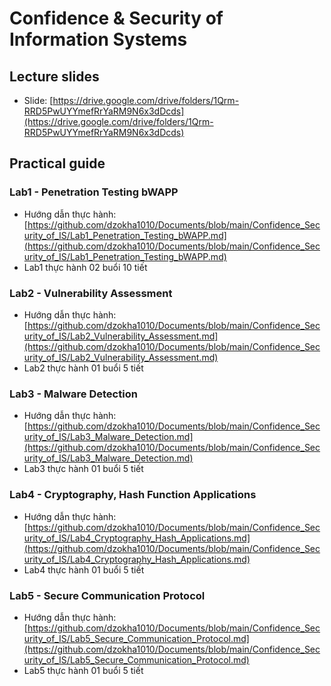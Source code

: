 # Confidence & Security of Information Systems
## Lecture slides
- Slide: [https://drive.google.com/drive/folders/1Qrm-RRD5PwUYYmefRrYaRM9N6x3dDcds](https://drive.google.com/drive/folders/1Qrm-RRD5PwUYYmefRrYaRM9N6x3dDcds)
## Practical guide
### Lab1 - Penetration Testing bWAPP
- Hướng dẫn thực hành: [https://github.com/dzokha1010/Documents/blob/main/Confidence_Security_of_IS/Lab1_Penetration_Testing_bWAPP.md](https://github.com/dzokha1010/Documents/blob/main/Confidence_Security_of_IS/Lab1_Penetration_Testing_bWAPP.md)
- Lab1 thực hành 02 buổi 10 tiết
### Lab2 - Vulnerability Assessment
- Hướng dẫn thực hành: [https://github.com/dzokha1010/Documents/blob/main/Confidence_Security_of_IS/Lab2_Vulnerability_Assessment.md](https://github.com/dzokha1010/Documents/blob/main/Confidence_Security_of_IS/Lab2_Vulnerability_Assessment.md)
- Lab2 thực hành 01 buổi 5 tiết
### Lab3 - Malware Detection
- Hướng dẫn thực hành: [https://github.com/dzokha1010/Documents/blob/main/Confidence_Security_of_IS/Lab3_Malware_Detection.md](https://github.com/dzokha1010/Documents/blob/main/Confidence_Security_of_IS/Lab3_Malware_Detection.md)
- Lab3 thực hành 01 buổi 5 tiết
### Lab4 - Cryptography, Hash Function Applications
- Hướng dẫn thực hành: [https://github.com/dzokha1010/Documents/blob/main/Confidence_Security_of_IS/Lab4_Cryptography_Hash_Applications.md](https://github.com/dzokha1010/Documents/blob/main/Confidence_Security_of_IS/Lab4_Cryptography_Hash_Applications.md)
- Lab4 thực hành 01 buổi 5 tiết
### Lab5 - Secure Communication Protocol
- Hướng dẫn thực hành: [https://github.com/dzokha1010/Documents/blob/main/Confidence_Security_of_IS/Lab5_Secure_Communication_Protocol.md](https://github.com/dzokha1010/Documents/blob/main/Confidence_Security_of_IS/Lab5_Secure_Communication_Protocol.md)
- Lab5 thực hành 01 buổi 5 tiết
